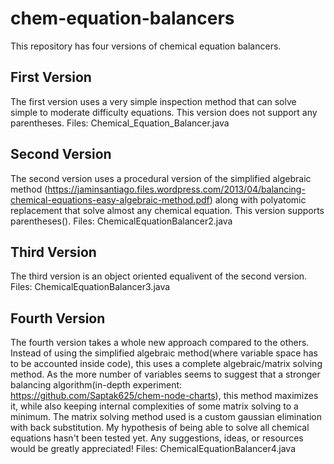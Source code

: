 # chem-equation-balancers
This repository has four versions of chemical equation balancers.

## First Version 
The first version uses a very simple inspection method that can solve simple to moderate difficulty equations. This version does not support any parentheses.
Files: Chemical_Equation_Balancer.java

## Second Version
The second version uses a procedural version of the simplified algebraic method (https://jaminsantiago.files.wordpress.com/2013/04/balancing-chemical-equations-easy-algebraic-method.pdf) along with polyatomic replacement that solve almost any chemical equation. This version supports parentheses().
Files: ChemicalEquationBalancer2.java

## Third Version
The third version is an object oriented equalivent of the second version. 
Files: ChemicalEquationBalancer3.java

## Fourth Version
The fourth version takes a whole new approach compared to the others. Instead of using the simplified algebraic method(where variable space has to be accounted inside code), this uses a complete algebraic/matrix solving method. As the more number of variables seems to suggest that a stronger balancing algorithm(in-depth experiment: https://github.com/Saptak625/chem-node-charts), this method maximizes it, while also keeping internal complexities of some matrix solving to a minimum. The matrix solving method used is a custom gaussian elimination with back substitution. My hypothesis of being able to solve all chemical equations hasn't been tested yet. Any suggestions, ideas, or resources would be greatly appreciated! Files: ChemicalEquationBalancer4.java
